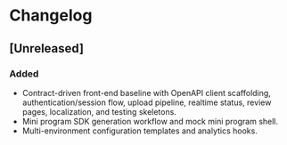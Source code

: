 # Changelog

## [Unreleased]
### Added
- Contract-driven front-end baseline with OpenAPI client scaffolding, authentication/session flow, upload pipeline, realtime status, review pages, localization, and testing skeletons.
- Mini program SDK generation workflow and mock mini program shell.
- Multi-environment configuration templates and analytics hooks.

